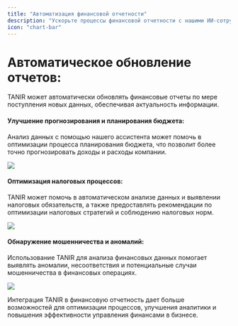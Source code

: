 ```yaml
---
title: "Автоматизация финансовой отчетности"
description: "Ускорьте процессы финансовой отчетности с нашими ИИ-сотрудниками. Точность и скорость в одном пакете!"
icon: "chart-bar"
---
```


# Автоматическое обновление отчетов:

TANIR может автоматически обновлять финансовые отчеты по мере поступления новых данных, обеспечивая актуальность информации.

#### Улучшение прогнозирования и планирования бюджета: 

Анализ данных с помощью нашего ассистента может помочь в оптимизации процесса планирования бюджета, что позволит более точно прогнозировать доходы и расходы компании.

![](/images/screens/screen-1.jpg)

#### Оптимизация налоговых процессов:

TANIR  может помочь в автоматическом анализе данных и выявлении налоговых обязательств, а также предоставлять рекомендации по оптимизации налоговых стратегий и соблюдению налоговых норм.

![](/images/screens/screen-1.jpg)

#### Обнаружение мошенничества и аномалий: 

Использование TANIR для анализа финансовых данных помогает выявлять аномалии, несоответствия и потенциальные случаи мошенничества в финансовых операциях.

![](/images/screens/screen-1.jpg)

Интеграция TANIR в финансовую отчетность дает больше возможностей для оптимизации процессов, улучшения аналитики и повышения эффективности управления финансами в бизнесе.




